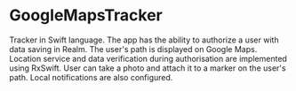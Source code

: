 # GoogleMapsTracker
Tracker in Swift language. The app has the ability to authorize a user with data saving in Realm. 
The user's path is displayed on Google Maps. Location service and data verification during authorisation are implemented using RxSwift.
User can take a photo and attach it to a marker on the user's path. Local notifications are also configured.


